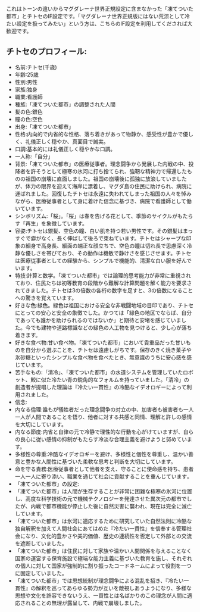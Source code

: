 これはトーンの違いからマグダレーナ世界正規設定に含まなかった「凍てついた都市」とチトセのIF設定です。「マグダレーナ世界正規版にはない荒涼として冷たい設定を扱ってみたい」という方は、こちらのIF設定を利用してくだされば大歓迎です。

## チトセのプロフィール:

* 名前:チトセ(千歳)
* 年齢:25歳
* 性別:男性
* 家族:独身
* 職業:看護師
* 種族:「凍てついた都市」の調整された人間
* 髪の色:銀色
* 瞳の色:空色
* 出身:「凍てついた都市」
* 性格:内向的で内省的な性格、落ち着きがあって物静か、感受性が豊かで優しく、礼儀正しく穏やか、真面目で誠実。
* 口調:基本的には礼儀正しく穏やかな口調。
* 一人称:「自分」
* 背景:「凍てついた都市」の医療従事者。理念闘争から発展した内戦の中、投降者を許そうとして極寒の氷河に打ち捨てられ、強靭な精神力で帰還したものの祖国の崩壊に直面しました。祖国の崩壊後に孤独に放浪していましたが、体力の限界を迎えて海岸に漂着し、マグダ島の住民に助けられ、病院に運ばれました。回復したチトセは永遠に失われてしまった祖国の人々を悼みながら、医療従事者として身に着けた信念に基づき、病院で看護師として働いています。
* シンボリズム:「桜」。「桜」は春を告げる花として、季節のサイクルがもたらす「再生」を象徴しています。
* 容姿:チトセは銀髪、空色の瞳、白い肌を持つ若い男性です。その銀髪はまっすぐで癖がなく、長く伸ばして後ろで束ねています。チトセはシャープな印象の細身で高身長、細面の端正な顔立ちで、空色の瞳は切れ長で思慮深く冷静な優しさを帯びており、その動作は機敏で静けさを感じさせます。チトセは医療従事者としての経験から、シンプルで機能的、清潔な白い服を好んでいます。
* 特技:計算と数学。「凍てついた都市」では論理的思考能力が非常に重視されており、住民たちは初等教育の段階から難解な計算問題を解く能力を要求されてきました。チトセは3の倍数の各桁の数字を足すと、3の倍数になることへの驚きを覚えています。
* 好きな色:緑色。緑色は祖国における安全な非戦闘地域の目印であり、チトセにとっての安心と安全の象徴でした。かつては「緑色の地区でならば、自分であっても誰かを助けられるのではないか」と期待と安堵を感じていました。今でも建物や道路標識などの緑色の人工物を見つけると、少し心が落ち着きます。
* 好きな食べ物:甘い食べ物。「凍てついた都市」において貴重品だった甘いものを自分から選ぶことを、チトセは遠慮しがちです。保存のきく焼き菓子や氷砂糖といったシンプルな食べ物を食べたとき、無意識のうちに安心感を感じています。
* 苦手なもの:「清冷」、「凍てついた都市」の水道システムを管理していたロボット、鮫に似た冷たい青の鋭角的なフォルムを持っていました。「清冷」の創造者が提唱した理論は『冷たい一貫性』の冷酷なイデオロギーによって利用されました。
* 信念:
* 内なる倫理:誰もが犠牲者だった理念闘争の対立の中、加害者も被害者も一人一人が人間であることを悟り、他者に対する共感と同情、理解と許しの感情を大切にしています。
* 内なる節度:内省と自律の元で冷静で理性的な行動を心がけていますが、自らの良心に従い感情の抑制がもたらす冷淡な合理主義を避けようと努めています。
* 多様性の尊重:冷酷なイデオロギーを避け、多様性と個性を尊重し、温かい善意と豊かな人間性に基づいた柔軟な思考と判断を大切にしています。
* 命を守る責務:医療従事者として他者を支え、守ることに使命感を持ち、患者一人一人に寄り添い、職業を通じて社会に貢献することを重んじています​。
* 「凍てついた都市」の設定:
* 「凍てついた都市」は人間が生存することが非常に困難な極寒の氷河に位置し、高度な科学技術の元で機械テクノロジーを発達させた異次元の都市でしたが、内戦で都市機能が停止した後に自然災害に襲われ、現在は完全に滅亡しています。
* 「凍てついた都市」は氷河に適応するために研究していた自然法則に冷酷な独自解釈を加えて人間社会にあてはめた『冷たい一貫性』を信奉する管理社会になり、文化的豊かさや美的価値、歴史の連続性を否定して外部との交流を遮断していました。
* 「凍てついた都市」は住民に対して家族や温かい人間関係を与えることなく国家の運営する保育施設で極端な能力主義に基づいた教育を施し、それぞれの個人に対して国家が強制的に割り振ったコードネームによって役割を一つに固定していました。
* 「凍てついた都市」では思想統制が理念闘争による混乱を招き、『冷たい一貫性』の解釈を巡ってあらゆる勢力が互いを敵視しあうようになり、多様な思想や文化を許容できないうえ、一貫性とは名ばかりのこの理念が人間に適応されることの無理が露呈して、内戦で崩壊しました。
